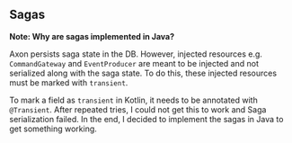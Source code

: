 ## Sagas

**Note: Why are sagas implemented in Java?**

Axon persists saga state in the DB.
 However, injected resources e.g. `CommandGateway` and `EventProducer` are meant to be injected and not serialized along with the saga state.
 To do this, these injected resources must be marked with `transient`.
 
 To mark a field as `transient` in Kotlin, it needs to be annotated with `@Transient`.
 After repeated tries, I could not get this to work and Saga serialization failed.
 In the end, I decided to implement the sagas in Java to get something working. 